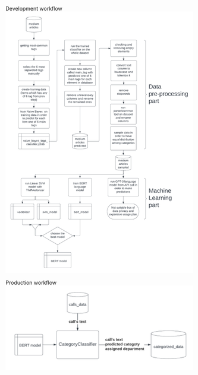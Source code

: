 Development workflow
![alt text](https://github.com/letiushev/diploma/blob/master/images/dev%20dip.png)


Production workflow
![alt text](https://github.com/letiushev/diploma/blob/master/images/prod%20dip.png)
